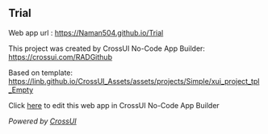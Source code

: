 ## Trial
Web app url : https://Naman504.github.io/Trial

This project was created by CrossUI No-Code App Builder: https://crossui.com/RADGithub

Based on template: https://linb.github.io/CrossUI_Assets/assets/projects/Simple/xui_project_tpl_Empty

Click [here](https://crossui.com/RADGithub/#!from=github&owner=Naman504&repo=Trial) to edit this web app in CrossUI No-Code App Builder

<i>Powered by [CrossUI](https://crossui.com)</i>
